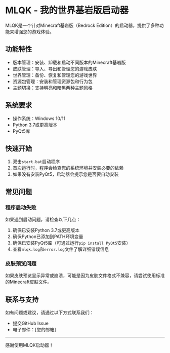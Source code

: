 # MLQK - 我的世界基岩版启动器

MLQK是一个针对Minecraft基岩版（Bedrock Edition）的启动器，提供了多种功能来增强您的游戏体验。

## 功能特性

- 版本管理：安装、卸载和启动不同版本的Minecraft基岩版
- 皮肤管理：导入、导出和管理您的游戏皮肤
- 世界管理：备份、恢复和管理您的游戏世界
- 资源包管理：安装和管理资源包和行为包
- 主题切换：支持明亮和暗黑两种主题风格

## 系统要求

- 操作系统：Windows 10/11
- Python 3.7或更高版本
- PyQt5库

## 快速开始

1. 双击`start.bat`启动程序
2. 首次运行时，程序会检查您的系统环境并安装必要的依赖
3. 如果没有安装PyQt5，启动器会提示您是否要自动安装

## 常见问题

### 程序启动失败

如果遇到启动问题，请检查以下几点：

1. 确保已安装Python 3.7或更高版本
2. 确保Python已添加到PATH环境变量
3. 确保已安装PyQt5库（可通过运行`pip install PyQt5`安装）
4. 查看`mlqk.log`和`error.log`文件了解详细错误信息

### 皮肤预览问题

如果皮肤预览显示异常或崩溃，可能是因为皮肤文件格式不兼容，请尝试使用标准的Minecraft皮肤文件。

## 联系与支持

如有问题或建议，请通过以下方式联系我们：

- 提交GitHub Issue
- 电子邮件：[您的邮箱]

---

感谢使用MLQK启动器！ 